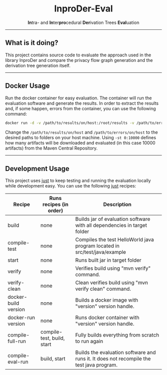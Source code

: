 <h1 align="center">InproDer-Eval</h1>
<div align="center">
    <strong>In</strong>tra- and <strong>In</strong>ter<strong>pro</strong>cedural <strong>Der</strong>ivation Trees <strong>Eval</strong>uation
</div>

---

## What is it doing?

This project contains source code to evaluate the approach used in the library InproDer and compare the privacy flow graph generation and the derivation tree generation itself.

---
## Docker Usage

Run the docker container for easy evaluation.
The container will run the evaluation software and generate the results.
In order to extract the results and, if some happen, errors from the container, you can use the following command:

```bash
docker run -d -v /path/to/results/on/host:/root/results -v /path/to/errors/on/host:/root/errors --name eval ghcr.io/fexooo/inproder-eval:latest -st 0:10000
```
Change the `/path/to/results/on/host` and `/path/to/errors/on/host` to the desired paths to folders on your host machine.
Using `-st 0:10000` defines how many artifacts will be downloaded and evaluated (in this case 10000 artifacts) from the Maven Central Repository.

---
## Development Usage

This project uses [just](http://just.systems) to keep testing and running the evaluation locally while development easy.
You can use the following [just](http://just.systems) recipes:

| Recipe                 | Runs recipes (in order)    | Description                                                                              |
|------------------------|----------------------------|------------------------------------------------------------------------------------------|
| build                  | none                       | Builds jar of evaluation software with all dependencies in target folder                 |
| compile-test           | none                       | Compiles the test HelloWorld java program located in src/test/java/example               |
| start                  | none                       | Runs built jar in target folder                                                          |
| verify                 | none                       | Verifies build using "mvn verify" command.                                               |
| verify-clean           | none                       | Clean verifies build using "mvn verify clean" command.                                   |
| docker-build version   | none                       | Builds a docker image with "version" version handle.                                     |
| docker-run version     | none                       | Runs docker container with "version" version handle.                                     |
| compile-full-run       | compile-test, build, start | Fully builds everything from scratch to run again                                        |
| compile-eval-run       | build, start               | Builds the evaluation software and runs it. It does not recompile the test java program. |

